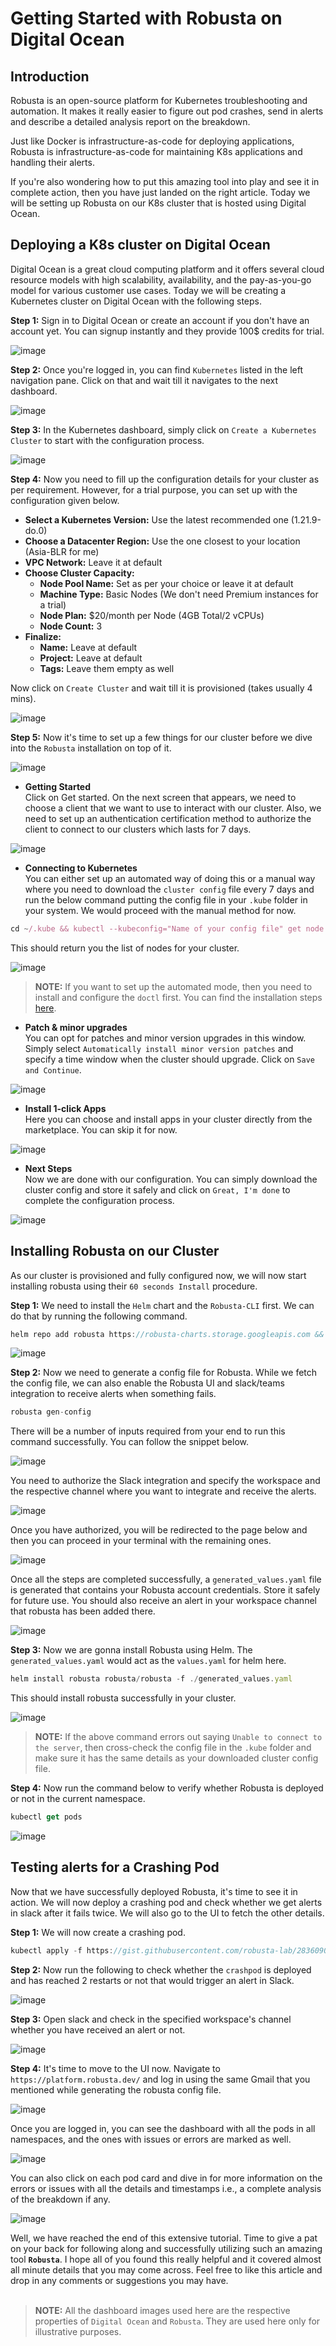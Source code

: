 # Getting Started with Robusta on Digital Ocean

## Introduction

Robusta is an open-source platform for Kubernetes troubleshooting and automation. It makes it really easier to figure out pod crashes, send in alerts and describe a detailed analysis report on the breakdown.

Just like Docker is infrastructure-as-code for deploying applications, Robusta is infrastructure-as-code for maintaining K8s applications and handling their alerts.

If you're also wondering how to put this amazing tool into play and see it in complete action, then you have just landed on the right article. Today we will be setting up Robusta on our K8s cluster that is hosted using Digital Ocean.

## Deploying a K8s cluster on Digital Ocean

Digital Ocean is a great cloud computing platform and it offers several cloud resource models with high scalability, availability, and the pay-as-you-go model for various customer use cases. Today we will be creating a Kubernetes cluster on Digital Ocean with the following steps.

**Step 1:** Sign in to Digital Ocean or create an account if you don't have an account yet. You can signup instantly and they provide 100$ credits for trial.

![image](DOSignup.png)

**Step 2:** Once you're logged in, you can find `Kubernetes` listed in the left navigation pane. Click on that and wait till it navigates to the next dashboard.

![image](DODash.png)

**Step 3:** In the Kubernetes dashboard, simply click on `Create a Kubernetes Cluster` to start with the configuration process.

![image](CreateK8.png)

**Step 4:** Now you need to fill up the configuration details for your cluster as per requirement. However, for a trial purpose, you can set up with the configuration given below.

- **Select a Kubernetes Version:** Use the latest recommended one (1.21.9-do.0)
- **Choose a Datacenter Region:** Use the one closest to your location (Asia-BLR for me)
- **VPC Network:** Leave it at default
- **Choose Cluster Capacity:**    
  - **Node Pool Name:** Set as per your choice or leave it at default    
  - **Machine Type:** Basic Nodes (We don't need Premium instances for a trial)
  - **Node Plan:** $20/month per Node (4GB Total/2 vCPUs)    
  - **Node Count:** 3
- **Finalize:**     
  - **Name:** Leave at default    
  - **Project:** Leave at default    
  - **Tags:** Leave them empty as well

Now click on `Create Cluster` and wait till it is provisioned (takes usually 4 mins).

![image](CreateCluster.png)

**Step 5:** Now it's time to set up a few things for our cluster before we dive into the `Robusta` installation on top of it.

![image](ClusterGetStarted.png)

- **Getting Started** <br/>
Click on Get started. On the next screen that appears, we need to choose a client that we want to use to interact with our cluster. Also, we need to set up an authentication certification method to authorize the client to connect to our clusters which lasts for 7 days.

![image](K8sConnect.png)

- **Connecting to Kubernetes** <br/>
You can either set up an automated way of doing this or a manual way where you need to download the `cluster config` file every 7 days and run the below command putting the config file in your `.kube` folder in your system. We would proceed with the manual method for now.

```javascript
cd ~/.kube && kubectl --kubeconfig="Name of your config file" get node
```

This should return you the list of nodes for your cluster.

![image](Nodes.png)

> **NOTE:** If you want to set up the automated mode, then you need to install and configure the `doctl` first. You can find the installation steps [here](https://docs.digitalocean.com/reference/doctl/how-to/install/).

- **Patch & minor upgrades** <br/>
You can opt for patches and minor version upgrades in this window. Simply select `Automatically install minor version patches` and specify a time window when the cluster should upgrade. Click on `Save and Continue`.

![image](PatchNode.png)

- **Install 1-click Apps** <br/>
Here you can choose and install apps in your cluster directly from the marketplace. You can skip it for now.

![image](Apps.png)

- **Next Steps** <br/>
Now we are done with our configuration. You can simply download the cluster config and store it safely and click on `Great, I'm done` to complete the configuration process.

![image](Done.png)

## Installing Robusta on our Cluster

As our cluster is provisioned and fully configured now, we will now start installing robusta using their `60 seconds Install` procedure.

**Step 1:** We need to install the `Helm` chart and the `Robusta-CLI` first. We can do that by running the following command.

```javascript
helm repo add robusta https://robusta-charts.storage.googleapis.com && helm repo updatepip install -U robusta-cli --no-cache
```

![image](robustaCLI.png)

**Step 2:** Now we need to generate a config file for Robusta. While we fetch the config file, we can also enable the Robusta UI and slack/teams integration to receive alerts when something fails.

```javascript
robusta gen-config
```

There will be a number of inputs required from your end to run this command successfully. You can follow the snippet below.

![image](robustaSetup.png)

You need to authorize the Slack integration and specify the workspace and the respective channel where you want to integrate and receive the alerts.

![image](AddSlack.png)

Once you have authorized, you will be redirected to the page below and then you can proceed in your terminal with the remaining ones.

![image](SlackDone.png)

Once all the steps are completed successfully, a `generated_values.yaml` file is generated that contains your Robusta account credentials. Store it safely for future use. You should also receive an alert in your workspace channel that robusta has been added there.

![image](IntegrationAlert.png)

**Step 3:** Now we are gonna install Robusta using Helm. The `generated_values.yaml` would act as the `values.yaml` for helm here.

```javascript
helm install robusta robusta/robusta -f ./generated_values.yaml
```

This should install robusta successfully in your cluster.

![image](RobustaInstall.png)

> **NOTE:** If the above command errors out saying `Unable to connect to the server`, then cross-check the config file in the `.kube` folder and make sure it has the same details as your downloaded cluster config file.

**Step 4:** Now run the command below to verify whether Robusta is deployed or not in the current namespace.

```javascript
kubectl get pods
```

![image](RobustaRunner.png)

## Testing alerts for a Crashing Pod

Now that we have successfully deployed Robusta, it's time to see it in action. We will now deploy a crashing pod and check whether we get alerts in slack after it fails twice. We will also go to the UI to fetch the other details.

**Step 1:** We will now create a crashing pod.

```javascript
kubectl apply -f https://gist.githubusercontent.com/robusta-lab/283609047306dc1f05cf59806ade30b6/raw
```

**Step 2:** Now run the following to check whether the `crashpod` is deployed and has reached 2 restarts or not that would trigger an alert in Slack.

![image](CrashPod.png)

**Step 3:** Open slack and check in the specified workspace's channel whether you have received an alert or not.

![image](Alerts.png)

**Step 4:** It's time to move to the UI now. Navigate to `https://platform.robusta.dev/` and log in using the same Gmail that you mentioned while generating the robusta config file.

![image](UISignin.png)

Once you are logged in, you can see the dashboard with all the pods in all namespaces, and the ones with issues or errors are marked as well.

![image](UIDash.png)

You can also click on each pod card and dive in for more information on the errors or issues with all the details and timestamps i.e., a complete analysis of the breakdown if any.

![image](DashDetails.png)

Well, we have reached the end of this extensive tutorial. Time to give a pat on your back for following along and successfully utilizing such an amazing tool **`Robusta`**. I hope all of you found this really helpful and it covered almost all minute details that you may come across. Feel free to like this article and drop in any comments or suggestions you may have.
<br/><br/>

> **NOTE:** All the dashboard images used here are the respective properties of `Digital Ocean` and `Robusta`. They are used here only for illustrative purposes.
